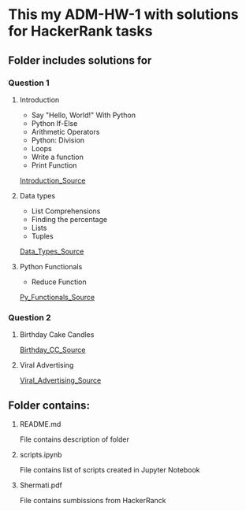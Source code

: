 # This my ADM-HW-1 with solutions for HackerRank tasks 

## Folder includes solutions for

### Question 1

1. Introduction

	- Say "Hello, World!" With Python
	- Python If-Else
	- Arithmetic Operators
	- Python: Division
	- Loops
	- Write a function
	- Print Function
	
	[Introduction_Source](https://www.hackerrank.com/domains/python/py-introduction)
	
2. Data types

	- List Comprehensions
	- Finding the percentage
	- Lists
	- Tuples
	
	[Data_Types_Source](https://www.hackerrank.com/domains/python/py-basic-data-types)
	
3. Python Functionals

	- Reduce Function
	
	[Py_Functionals_Source](https://www.hackerrank.com/challenges/map-and-lambda-expression)
	
### Question 2

1. Birthday Cake Candles
	
	[Birthday_CC_Source](https://www.hackerrank.com/challenges/birthday-cake-candles)
	
2. Viral Advertising
	
	[Viral_Advertising_Source](https://www.hackerrank.com/challenges/strange-advertising)
	
## Folder contains: 

1. README.md

	File contains description of folder

2. scripts.ipynb 

	File contains list of scripts created in Jupyter Notebook
	
2. Shermati.pdf

	File contains sumbissions from HackerRanck
